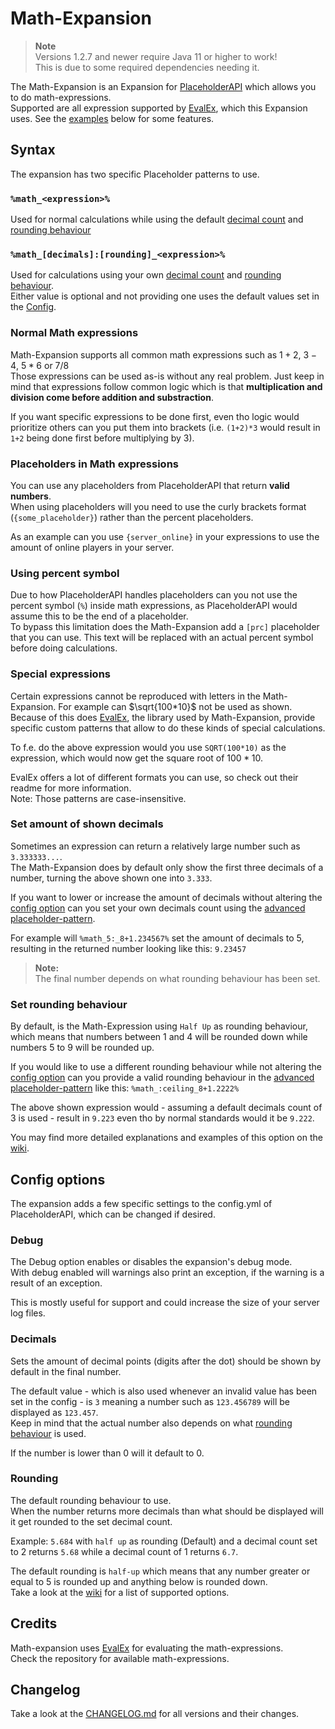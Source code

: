 [placeholderapi]: https://www.spigotmc.org/resources/6245/
[evalex]: https://github.com/uklimaschewski/EvalEx
[examples]: https://github.com/Andre601/Math-Expansion/wiki/Examples
[rounding]: https://github.com/Andre601/Math-Expansion/wiki/Config-options#rounding

[changelog]: https://github.com/Andre601/Math-Expansion/blob/master/CHANGELOG.md

# Math-Expansion
> **Note**  
> Versions 1.2.7 and newer require Java 11 or higher to work!  
> This is due to some required dependencies needing it.

The Math-Expansion is an Expansion for [PlaceholderAPI] which allows you to do math-expressions.  
Supported are all expression supported by [EvalEx], which this Expansion uses. See the [examples](#examples) below for some features.

## Syntax
The expansion has two specific Placeholder patterns to use.

### `%math_<expression>%`
Used for normal calculations while using the default [decimal count](#decimals) and [rounding behaviour](#rounding)

### `%math_[decimals]:[rounding]_<expression>%`
Used for calculations using your own [decimal count](#set-amount-of-shown-decimals) and [rounding behaviour](#set-rounding-behaviour).  
Either value is optional and not providing one uses the default values set in the [Config](#config-options).

### Normal Math expressions
Math-Expansion supports all common math expressions such as $1+2$, $3-4$, $5*6$ or $7/8$  
Those expressions can be used as-is without any real problem. Just keep in mind that expressions follow common logic which is that **multiplication and division come before addition and substraction**.

If you want specific expressions to be done first, even tho logic would prioritize others can you put them into brackets (i.e. `(1+2)*3` would result in `1+2` being done first before multiplying by 3).

### Placeholders in Math expressions
You can use any placeholders from PlaceholderAPI that return **valid numbers**.  
When using placeholders will you need to use the curly brackets format (`{some_placeholder}`) rather than the percent placeholders.

As an example can you use `{server_online}` in your expressions to use the amount of online players in your server.

### Using percent symbol
Due to how PlaceholderAPI handles placeholders can you not use the percent symbol (`%`) inside math expressions, as PlaceholderAPI would assume this to be the end of a placeholder.  
To bypass this limitation does the Math-Expansion add a `[prc]` placeholder that you can use. This text will be replaced with an actual percent symbol before doing calculations.

### Special expressions
Certain expressions cannot be reproduced with letters in the Math-Expansion. For example can $\sqrt{100*10}$ not be used as shown.  
Because of this does [EvalEx][evalex], the library used by Math-Expansion, provide specific custom patterns that allow to do these kinds of special calculations.

To f.e. do the above expression would you use `SQRT(100*10)` as the expression, which would now get the square root of $100*10$.

EvalEx offers a lot of different formats you can use, so check out their readme for more information.  
Note: Those patterns are case-insensitive.

### Set amount of shown decimals
Sometimes an expression can return a relatively large number such as `3.333333...`.  
The Math-Expansion does by default only show the first three decimals of a number, turning the above shown one into `3.333`.

If you want to lower or increase the amount of decimals without altering the [config option](#decimals) can you set your own decimals count using the [advanced placeholder-pattern](#math_decimalsrounding_expression).

For example will `%math_5:_8+1.234567%` set the amount of decimals to 5, resulting in the returned number looking like this: `9.23457`

> **Note:**  
> The final number depends on what rounding behaviour has been set.

### Set rounding behaviour
By default, is the Math-Expression using `Half Up` as rounding behaviour, which means that numbers between 1 and 4 will be rounded down while numbers 5 to 9 will be rounded up.

If you would like to use a different rounding behaviour while not altering the [config option](#rounding) can you provide a valid rounding behaviour in the [advanced placeholder-pattern](#math_decimalsrounding_expression) like this: `%math_:ceiling_8+1.2222%`

The above shown expression would - assuming a default decimals count of 3 is used - result in `9.223` even tho by normal standards would it be `9.222`.

You may find more detailed explanations and examples of this option on the [wiki](https://github.com/Andre601/Math-Expansion/wiki/Config-options#rounding).

## Config options
The expansion adds a few specific settings to the config.yml of PlaceholderAPI, which can be changed if desired.

### Debug
The Debug option enables or disables the expansion's debug mode.  
With debug enabled will warnings also print an exception, if the warning is a result of an exception.

This is mostly useful for support and could increase the size of your server log files.

### Decimals
Sets the amount of decimal points (digits after the dot) should be shown by default in the final number.

The default value - which is also used whenever an invalid value has been set in the config - is `3` meaning a number such as `123.456789` will be displayed as `123.457`.  
Keep in mind that the actual number also depends on what [rounding behaviour](#rounding) is used.

If the number is lower than 0 will it default to 0.

### Rounding
The default rounding behaviour to use.  
When the number returns more decimals than what should be displayed will it get rounded to the set decimal count.

Example: `5.684` with `half up` as rounding (Default) and a decimal count set to 2 returns `5.68` while a decimal count of 1 returns `6.7`.

The default rounding is `half-up` which means that any number greater or equal to 5 is rounded up and anything below is rounded down.  
Take a look at the [wiki][rounding] for a list of supported options.

## Credits
Math-expansion uses [EvalEx] for evaluating the math-expressions.  
Check the repository for available math-expressions.

## Changelog
Take a look at the [CHANGELOG.md][changelog] for all versions and their changes.
